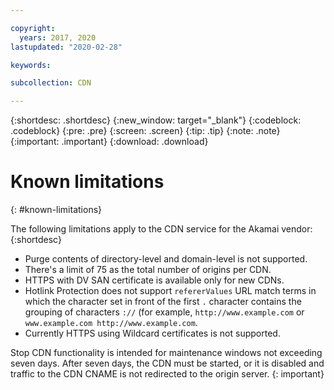 ```yaml
---

copyright:
  years: 2017, 2020
lastupdated: "2020-02-28"

keywords:  

subcollection: CDN

---
```


{:shortdesc: .shortdesc}
{:new_window: target="_blank"}
{:codeblock: .codeblock}
{:pre: .pre}
{:screen: .screen}
{:tip: .tip}
{:note: .note}
{:important: .important}
{:download: .download}

# Known limitations
{: #known-limitations}

The following limitations apply to the CDN service for the Akamai vendor:
{:shortdesc}

* Purge contents of directory-level and domain-level is not supported.
* There's a limit of 75 as the total number of origins per CDN.
* HTTPS with DV SAN certificate is available only for new CDNs.
* Hotlink Protection does not support `refererValues` URL match terms in which the character set in front of the first `.` character contains the grouping of characters `://` (for example, `http://www.example.com` or `www.example.com http://www.example.com`.
* Currently HTTPS using Wildcard certificates is not supported.

Stop CDN functionality is intended for maintenance windows not exceeding seven days. After seven days, the CDN must be started, or it is disabled and traffic to the CDN CNAME is not redirected to the origin server.
{: important}

